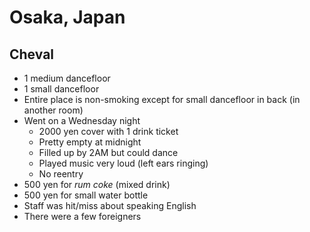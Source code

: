 # Osaka, Japan
## Cheval
- 1 medium dancefloor
- 1 small dancefloor
- Entire place is non-smoking except for small dancefloor in back (in another room)
- Went on a Wednesday night
    - 2000 yen cover with 1 drink ticket
    - Pretty empty at midnight
    - Filled up by 2AM but could dance
    - Played music very loud (left ears ringing)
    - No reentry
- 500 yen for *rum coke* (mixed drink)
- 500 yen for small water bottle
- Staff was hit/miss about speaking English
- There were a few foreigners
